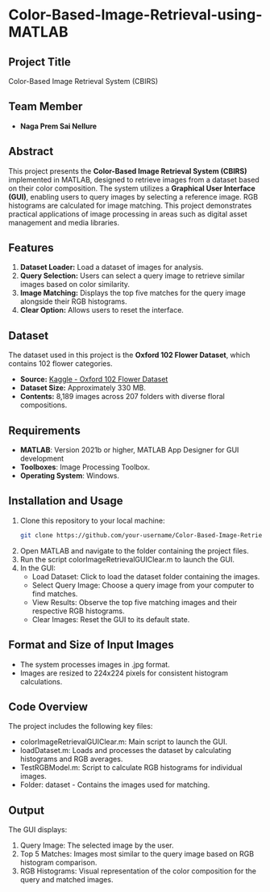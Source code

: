 # Color-Based-Image-Retrieval-using-MATLAB
## Project Title
Color-Based Image Retrieval System (CBIRS)

## Team Member
- **Naga Prem Sai Nellure**

## Abstract
This project presents the **Color-Based Image Retrieval System (CBIRS)** implemented in MATLAB, designed to retrieve images from a dataset based on their color composition. The system utilizes a **Graphical User Interface (GUI)**, enabling users to query images by selecting a reference image. RGB histograms are calculated for image matching. This project demonstrates practical applications of image processing in areas such as digital asset management and media libraries.


## Features
1. **Dataset Loader:** Load a dataset of images for analysis.
2. **Query Selection:** Users can select a query image to retrieve similar images based on color similarity.
3. **Image Matching:** Displays the top five matches for the query image alongside their RGB histograms.
4. **Clear Option:** Allows users to reset the interface.

## Dataset
The dataset used in this project is the **Oxford 102 Flower Dataset**, which contains 102 flower categories.
- **Source:** [Kaggle - Oxford 102 Flower Dataset](https://www.kaggle.com/datasets/nunenuh/pytorch-challange-flower-dataset)
- **Dataset Size:** Approximately 330 MB.
- **Contents:** 8,189 images across 207 folders with diverse floral compositions.

## Requirements
- **MATLAB**: Version 2021b or higher, MATLAB App Designer for GUI development
- **Toolboxes**: Image Processing Toolbox.
- **Operating System**: Windows.

## Installation and Usage
1. Clone this repository to your local machine:
   ```bash
   git clone https://github.com/your-username/Color-Based-Image-Retrieval-System.git
2. Open MATLAB and navigate to the folder containing the project files.
3. Run the script colorImageRetrievalGUIClear.m to launch the GUI.
4. In the GUI:
   - Load Dataset: Click to load the dataset folder containing the images.
   - Select Query Image: Choose a query image from your computer to find matches.
   - View Results: Observe the top five matching images and their respective RGB histograms.
   - Clear Images: Reset the GUI to its default state.


## Format and Size of Input Images
- The system processes images in .jpg format.
- Images are resized to 224x224 pixels for consistent histogram calculations.


## Code Overview
The project includes the following key files:
- colorImageRetrievalGUIClear.m: Main script to launch the GUI.
- loadDataset.m: Loads and processes the dataset by calculating histograms and RGB averages.
- TestRGBModel.m: Script to calculate RGB histograms for individual images.
- Folder: dataset - Contains the images used for matching.

## Output
The GUI displays:
1. Query Image: The selected image by the user.
2. Top 5 Matches: Images most similar to the query image based on RGB histogram comparison.
3. RGB Histograms: Visual representation of the color composition for the query and matched images.
